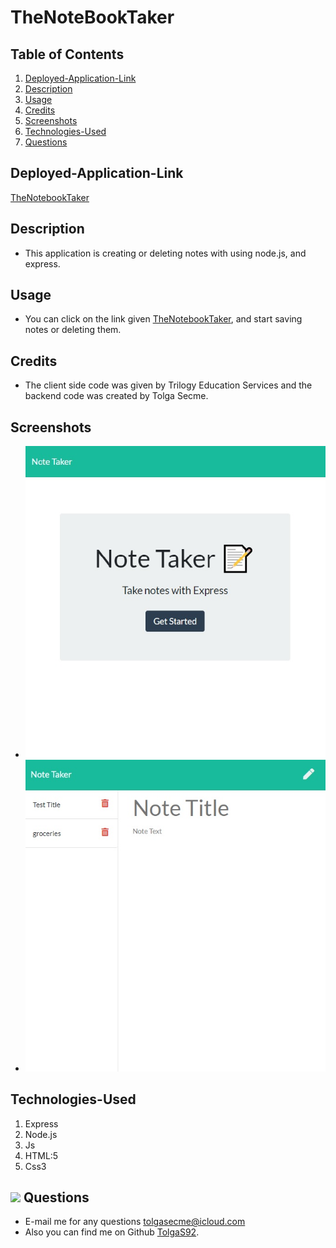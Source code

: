 # TheNoteBookTaker

## Table of Contents

1. [Deployed-Application-Link](#Deployed-Application-Link)
2. [Description](#Description)
3. [Usage](#Usage)
4. [Credits](#Credits)
5. [Screenshots](#Screenshots)
6. [Technologies-Used](#Technologies-Used)
7. [Questions](#Questions)


## Deployed-Application-Link
[TheNotebookTaker](https://sheltered-island-38155.herokuapp.com/)

## Description
- This application is creating or deleting notes with using node.js, and express.

## Usage
- You can click on the link given [TheNotebookTaker](https://sheltered-island-38155.herokuapp.com/), and start saving notes or deleting them.

## Credits
- The client side code was given by Trilogy Education Services and the backend code was created by Tolga Secme.

## Screenshots
- ![Home](./public/assets/images/screenshots/home.jpg)
- ![Notes](./public/assets/images/screenshots/notes.jpg)

## Technologies-Used
1. Express
2. Node.js
3. Js
4. HTML:5
5. Css3

## <img src="https://icons.iconarchive.com/icons/social-media-icons/social-buntings/48/Aim-icon.png">  Questions
- E-mail me for any questions [tolgasecme@icloud.com](mailto:tolgasecme@icloud.com)
- Also you can find me on Github [TolgaS92](https://github.com/TolgaS92).